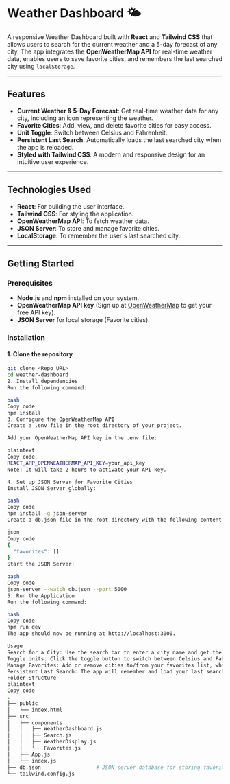 # Weather Dashboard 🌤️

A responsive Weather Dashboard built with **React** and **Tailwind CSS** that allows users to search for the current weather and a 5-day forecast of any city. The app integrates the **OpenWeatherMap API** for real-time weather data, enables users to save favorite cities, and remembers the last searched city using `localStorage`.

---

## Features

- **Current Weather & 5-Day Forecast**: Get real-time weather data for any city, including an icon representing the weather.
- **Favorite Cities**: Add, view, and delete favorite cities for easy access.
- **Unit Toggle**: Switch between Celsius and Fahrenheit.
- **Persistent Last Search**: Automatically loads the last searched city when the app is reloaded.
- **Styled with Tailwind CSS**: A modern and responsive design for an intuitive user experience.

---

## Technologies Used

- **React**: For building the user interface.
- **Tailwind CSS**: For styling the application.
- **OpenWeatherMap API**: To fetch weather data.
- **JSON Server**: To store and manage favorite cities.
- **LocalStorage**: To remember the user's last searched city.

---

## Getting Started

### Prerequisites

- **Node.js** and **npm** installed on your system.
- **OpenWeatherMap API key** (Sign up at [OpenWeatherMap](https://openweathermap.org/) to get your free API key).
- **JSON Server** for local storage (Favorite cities).

### Installation

#### 1. Clone the repository

```bash
git clone <Repo URL>
cd weather-dashboard
2. Install dependencies
Run the following command:

bash
Copy code
npm install
3. Configure the OpenWeatherMap API
Create a .env file in the root directory of your project.

Add your OpenWeatherMap API key in the .env file:

plaintext
Copy code
REACT_APP_OPENWEATHERMAP_API_KEY=your_api_key
Note: It will take 2 hours to activate your API key.

4. Set up JSON Server for Favorite Cities
Install JSON Server globally:

bash
Copy code
npm install -g json-server
Create a db.json file in the root directory with the following content to store favorite cities:

json
Copy code
{
  "favorites": []
}
Start the JSON Server:

bash
Copy code
json-server --watch db.json --port 5000
5. Run the Application
Run the following command:

bash
Copy code
npm run dev
The app should now be running at http://localhost:3000.

Usage
Search for a City: Use the search bar to enter a city name and get the current weather and a 5-day forecast.
Toggle Units: Click the toggle button to switch between Celsius and Fahrenheit.
Manage Favorites: Add or remove cities to/from your favorites list, which persists using JSON Server.
Persistent Last Search: The app will remember and load your last searched city upon re-opening.
Folder Structure
plaintext
Copy code
.
├── public
│   └── index.html
├── src
│   ├── components
│   │   ├── WeatherDashboard.js
│   │   ├── Search.js
│   │   ├── WeatherDisplay.js
│   │   └── Favorites.js
│   ├── App.js
│   └── index.js
├── db.json                  # JSON server database for storing favorite cities
└── tailwind.config.js
